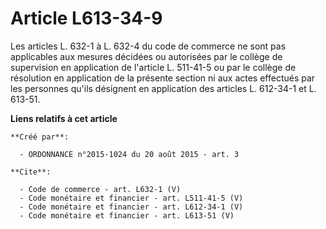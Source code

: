 # Article L613-34-9

Les articles L. 632-1 à L. 632-4 du code de commerce ne sont pas applicables aux mesures décidées ou autorisées par le
collège de supervision en application de l'article L. 511-41-5 ou par le collège de résolution en application de la présente
section ni aux actes effectués par les personnes qu'ils désignent en application des articles L. 612-34-1 et L. 613-51.

**Liens relatifs à cet article**

	**Créé par**:

	  - ORDONNANCE n°2015-1024 du 20 août 2015 - art. 3

	**Cite**:

	  - Code de commerce - art. L632-1 (V)
	  - Code monétaire et financier - art. L511-41-5 (V)
	  - Code monétaire et financier - art. L612-34-1 (V)
	  - Code monétaire et financier - art. L613-51 (V)
